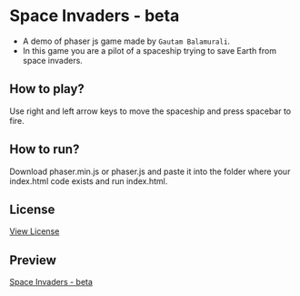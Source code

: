 # Space Invaders - beta
* A demo of phaser js game made by `Gautam Balamurali`.
* In this game you are a pilot of a spaceship trying to save Earth from space invaders.

## How to play?
Use right and left arrow keys to move the spaceship and press spacebar to fire.

## How to run? 
Download phaser.min.js or phaser.js and paste it into the folder where your index.html code exists and run index.html.

## License
[View License](https://github.com/gautam-balamurali/dgh-phaserjsDemo_invaders/blob/master/LICENSE.md)

## Preview
[Space Invaders - beta](https://gautam-balamurali.github.io/space_invaders-beta/)
